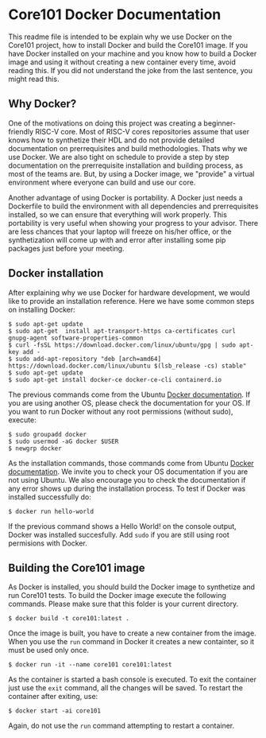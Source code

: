 # Core101 Docker Documentation
This readme file is intended to be explain why we use Docker on the Core101 project, how to install Docker and build the Core101 image. If you have Docker installed on your machine and you know how to build a Docker image and using it without creating a new container every time, avoid reading this. If you did not understand the joke from the last sentence, you might read this.

## Why Docker?
One of the motivations on doing this project was creating a beginner-friendly RISC-V core. Most of RISC-V cores repositories assume that user knows how to synthetize their HDL and do not provide detailed documentation on prerrequisites and build methodologies. Thats why we use Docker. We are also tight on schedule to provide a step by step documentation on the prerrequisite installation and building process, as most of the teams are. But, by using a Docker image, we "provide" a virtual environment where everyone can build and use our core. 

Another advantage of using Docker is portability. A Docker just needs a Dockerfile to build the environment with all dependencies and prerrequisites installed, so we can ensure that everything will work properly. This portability is very useful when showing your progress to your advisor. There are less chances that your laptop will freeze on his/her office, or the synthetization will come up with and error after installing some pip packages just before your meeting.

## Docker installation
After explaining why we use Docker for hardware development, we would like to provide an installation reference. Here we have some common steps on installing Docker:

    $ sudo apt-get update
    $ sudo apt-get 	install apt-transport-https ca-certificates curl gnupg-agent software-properties-common
    $ curl -fsSL https://download.docker.com/linux/ubuntu/gpg | sudo apt-key add -
    $ sudo add-apt-repository "deb [arch=amd64] https://download.docker.com/linux/ubuntu $(lsb_release -cs) stable"
    $ sudo apt-get update
    $ sudo apt-get install docker-ce docker-ce-cli containerd.io

The previous commands come from the Ubuntu [Docker documentation](https://docs.docker.com/install/linux/docker-ce/ubuntu/). If you are using another OS, please check the documentation for your OS. If you want to run Docker without any root permissions (without sudo), execute:

    $ sudo groupadd docker
    $ sudo usermod -aG docker $USER
    $ newgrp docker

As the installation commands, those commands come from Ubuntu [Docker documentation](https://docs.docker.com/install/linux/linux-postinstall/). We invite you to check your OS documentation if you are not using Ubuntu. We also encourage you to check the documentation if any error shows up during the installation process. To test if Docker was installed successfully do:

    $ docker run hello-world

If the previous command shows a Hello World! on the console output, Docker was installed succesfully. Add `sudo` if you are still using root permisions with Docker.

## Building the Core101 image
As Docker is installed, you should build the Docker image to synthetize and run Core101 tests. To build the Docker image execute the following commands. Please make sure that this folder is your current directory.

    $ docker build -t core101:latest .

Once the image is built, you have to create a new container from the image. When you use the `run` command in Docker it creates a new containter, so it must be used only once.

    $ docker run -it --name core101 core101:latest

As the container is started a bash console is executed. To exit the container just use the `exit` command, all the changes will be saved. To restart the container after exiting, use:

    $ docker start -ai core101 

Again, do not use the `run` command attempting to restart a container.
